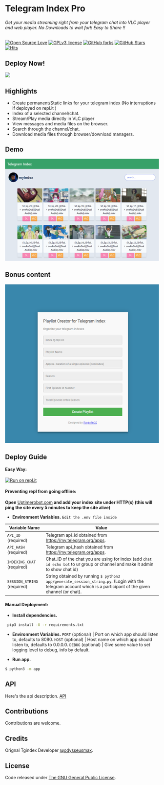 # Telegram Index Pro
###### Get your media streaming right from your telegram chat into VLC player and web player. No Downloads to wait for!! Easy to Share !!

[![Open Source Love](https://img.shields.io/github/issues/Sh-Jil/TgindexPro?style=for-the-badge)](.) [![GPLv3 license](https://img.shields.io/badge/License-GPLv3-orange.svg?style=for-the-badge)](LICENSE) [![GitHub forks](https://img.shields.io/github/forks/Sh-Jil/TgindexPro?style=for-the-badge)]() [![GitHub Stars](https://img.shields.io/github/stars/Sh-Jil/TgindexPro?style=for-the-badge)]() [![Hits](https://hits.seeyoufarm.com/api/count/incr/badge.svg?url=https%3A%2F%2Fgithub.com%2FSh-Jil%2FTgindexPro&count_bg=%23C917A3&title_bg=%231C33B0&icon=ionic.svg&icon_color=%23F5F5F5&title=hits&edge_flat=true)](https://hits.seeyoufarm.com)

## Deploy Now!
[<img height=100 src="https://repl.it/badge/github/Sh-Jil/TgindexPro">](https://repl.it/github/Sh-Jil/TgindexPro)

## Highlights

* Create permanent/Static links for your telegram index (No interruptions if deployed on repl.it )
* Index of a selected channel/chat.
* Stream/Play media directly in VLC player
* View messages and media files on the browser.
* Search through the channel/chat.
* Download media files through browser/download managers.

## Demo

![website index](img/tgindex_site.PNG "website index")

## Bonus content

![playlist creator](img/playlist_site.PNG "playlist site")

## Deploy Guide
#### Easy Way:
[![Run on repl.it](https://repl.it/badge/github/Sh-Jil/TgindexPro)](https://repl.it/github/Sh-Jil/TgindexPro)


#### Preventing repl from going offline:
**Open** [Uptimerobot.com](https://uptimerobot.com) **and add your index site under HTTP(s) (this will ping the site every 5 minutes to keep the site alive)**

* **Environment Variables.**
`Edit the .env file inside`

| Variable Name | Value
|------------- | -------------
| `API_ID` (required) | Telegram api_id obtained from https://my.telegram.org/apps.
| `API_HASH` (required) | Telegram api_hash obtained from https://my.telegram.org/apps.
| `INDEXING_CHAT` (required) | Chat_ID of the chat you are using for index (add `chat id echo bot` to ur group or channel and make it admin to show chat id) 
| `SESSION_STRING` (required) | String obtained by running `$ python3 app/generate_session_string.py`. (Login with the telegram account which is a participant of the given channel (or chat).

#### Manual Deployment:
* **Install dependencies.**
```bash
 pip3 install -U -r requirements.txt
```

* **Environment Variables.**
`PORT` (optional) | Port on which app should listen to, defaults to 8080.
`HOST` (optional) | Host name on which app should listen to, defaults to 0.0.0.0. 
`DEBUG` (optional) | Give some value to set logging level to debug, info by default.

* **Run app.**
```bash
$ python3 -m app
```

## API

Here's the api description. [API](https://github.com/odysseusmax/tg-index/wiki/API)

## Contributions

Contributions are welcome.

## Credits

Orignal Tgindex Developer [@odysseusmax](https://tx.me/odysseusmax).

## License
Code released under [The GNU General Public License](LICENSE).
